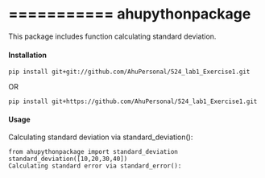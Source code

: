 ===========
ahupythonpackage
===========

This package includes function calculating standard deviation.

#### Installation

`pip install git+git://github.com/AhuPersonal/524_lab1_Exercise1.git`

OR

`pip install git+https://github.com/AhuPersonal/524_lab1_Exercise1.git`

#### Usage

Calculating standard deviation via standard_deviation():  
```
from ahupythonpackage import standard_deviation
standard_deviation([10,20,30,40])
Calculating standard error via standard_error():
```


